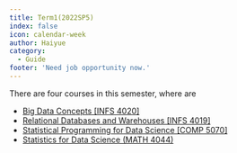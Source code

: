 ```yaml
---
title: Term1(2022SP5)
index: false
icon: calendar-week
author: Haiyue
category:
  - Guide
footer: 'Need job opportunity now.'
---
```


There are four courses in this semester, where are
- [Big Data Concepts [INFS 4020]](./Big%20Data%20Concepts)
- [Relational Databases and Warehouses [INFS 4019]](./Relational%20Databases%20and%20Warehouses)
- [Statistical Programming for Data Science [COMP 5070]](./Statistical%20Programming%20for%20Data%20Science)
- [Statistics for Data Science (MATH 4044)](./Statistics%20for%20Data%20Science)

